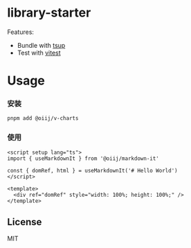 # library-starter

Features:

- Bundle with [tsup](https://github.com/egoist/tsup)
- Test with [vitest](https://vitest.dev)

# Usage

### 安装

```bash
pnpm add @oiij/v-charts
```

### 使用

```vue
<script setup lang="ts">
import { useMarkdownIt } from '@oiij/markdown-it'

const { domRef, html } = useMarkdownIt('# Hello World')
</script>

<template>
  <div ref="domRef" style="width: 100%; height: 100%;" />
</template>
```

## License

MIT
